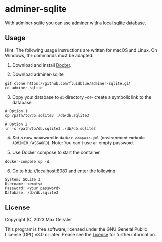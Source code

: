 # adminer-sqlite

With adminer-sqlite you can use [adminer](https://www.adminer.org) with a local [sqlite](https://sqlite.org) database.

## Usage

Hint: The following usage instructions are written for macOS and Linux. On Windows, the commands must be adapted.

1. Download and install [Docker](https://www.docker.com/).

2. Download adminer-sqlite
```
git clone https://github.com/fluidblue/adminer-sqlite.git
cd adminer-sqlite
```

3. Copy your database to `db` directory -or- create a symbolic link to the database
```
# Option 1
cp /path/to/db.sqlite3 ./db/db.sqlite3

# Option 2
ln -s /path/to/db.sqlite3 ./db/db.sqlite3
```

4. Set a new password in `docker-compose.yml` (environment variable `ADMINER_PASSWORD`).
Note: You can't use an empty password.

5. Use Docker compose to start the container
```
docker-compose up -d
```

6. Go to http://localhost:8080 and enter the following
```
System: SQLite 3
Username: <empty>
Password: <your password>
Database: /db/db.sqlite3
```

## License

Copyright (C) 2023 Max Geissler

This program is free software, licensed under the GNU General Public License (GPL) v3.0 or later.
Please see the [License](LICENSE.md) for further information.
